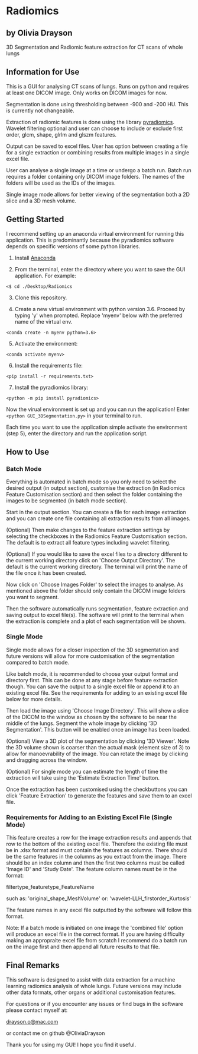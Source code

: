# Radiomics

## by Olivia Drayson

3D Segmentation and Radiomic feature extraction for CT scans of whole lungs

## Information for Use

This is a GUI for analysing CT scans of lungs. Runs on python and requires at least one DICOM image. Only works on DICOM images for now. 

Segmentation is done using thresholding between -900 and -200 HU. This is currently not changeable. 

Extraction of radiomic features is done using the library [pyradiomics](https://pyradiomics.readthedocs.io/en/latest/). 
Wavelet filtering optional and user can choose to include or exclude first order, glcm, shape, glrlm and glszm features. 

Output can be saved to excel files. User has option between creating a file for a single extraction or combining results from multiple images in a single excel file. 

User can analyse a single image at a time or undergo a batch run. Batch run requires a folder containing only DICOM image folders. The names of the folders will be used as the IDs of the images.

Single image mode allows for better viewing of the segmentation both a 2D slice and a 3D mesh volume. 

## Getting Started

I recommend setting up an anaconda virtual environment for running this application. This is predominantly because the pyradiomics software depends on specific versions of some python libraries.

1. Install [Anaconda](https://www.anaconda.com/products/individual)

2. From the terminal, enter the directory where you want to save the GUI application. For example: 

`<$ cd ./Desktop/Radiomics`

3. Clone this repository.

4. Create a new virtual environment with python version 3.6. Proceed by typing 'y' when prompted. Replace 'myenv' below with the preferred name of the virtual env.

`<conda create -n myenv python=3.6>`

5. Activate the environment: 

`<conda activate myenv>`

6. Install the requirements file:

`<pip install -r requirements.txt>`

7. Install the pyradiomics library:

`<python -m pip install pyradiomics>`

Now the virual environment is set up and you can run the application!
Enter `<python GUI_3DSegmentation.py>` in your terminal to run.

Each time you want to use the application simple activate the environment (step 5), enter the directory and run the application script. 

## How to Use

### Batch Mode

Everything is automated in batch mode so you only need to select the desired output (in output section), customise the extraction (in Radiomics Feature Customisation section) and then select the folder containing the images to be segmented (in batch mode section).

Start in the output section. You can create a file for each image extraction and you can create one file containing all extraction results from all images.

(Optional) Then make changes to the feature extraction settings by selecting the checkboxes in the Radiomics Feature Customisation section. The default is to extract all feature types including wavelet filtering. 

(Optional) If you would like to save the excel files to a directory different to the current working directory click on 'Choose Output Directory'. The default is the current working directory. The terminal will print the name of the file once it has been created.

Now click on 'Choose Images Folder' to select the images to analyse. As mentioned above the folder should only contain the DICOM image folders you want to segment.

Then the software automatically runs segmentation, feature extraction and saving output to excel file(s). The software will print to the terminal when the extraction is complete and a plot of each segmentation will be shown.

### Single Mode

Single mode allows for a closer inspection of the 3D segmentation and future versions will allow for more customisation of the segmentation compared to batch mode.

Like batch mode, it is recommended to choose your output format and directory first. This can be done at any stage before feature extraction though. You can save the output to a single excel file or append it to an existing excel file. See the requirements for adding to an existing excel file below for more details.

Then load the image using 'Choose Image Directory'. This will show a slice of the DICOM to the window as chosen by the software to be near the middle of the lungs. 
Segment the whole image by clicking '3D Segmentation'. This button will be enabled once an image has been loaded. 

(Optional) View a 3D plot of the segmentation by clicking '3D Viewer'. Note the 3D volume shown is coarser than the actual mask (element size of 3) to allow for manoevrability of the image. You can rotate the image by clicking and dragging across the window. 

(Optional) For single mode you can estimate the length of time the extraction will take using the 'Estimate Extraction Time' button. 

Once the extraction has been customised using the checkbuttons you can click 'Feature Extraction' to generate the features and save them to an excel file.

### Requirements for Adding to an Existing Excel File (Single Mode)

This feature creates a row for the image extraction results and appends that row to the bottom of the existing excel file. Therefore the existing file must be in .xlsx format and must contain the features as columns. There should be the same features in the columns as you extract from the image. There should be an index column and then the first two columns must be called 'Image ID' and 'Study Date'. The feature column names must be in the format:

filtertype_featuretype_FeatureName

such as: 'original_shape_MeshVolume' or: 'wavelet-LLH_firstorder_Kurtosis'

The feature names in any excel file outputted by the software will follow this format. 

Note: If a batch mode is initiated on one image the 'combined file' option will produce an excel file in the correct format. If you are having difficulty making an appropraite excel file from scratch I recommend do a batch run on the image first and then append all future results to that file. 

## Final Remarks

This software is designed to assist with data extraction for a machine learning radiomics analysis of whole lungs. Future versions may include other data formats, other organs or additional customisation features.

For questions or if you encounter any issues or find bugs in the software please contact myself at:

<drayson.o@mac.com>

or contact me on github @OliviaDrayson

Thank you for using my GUI! I hope you find it useful.

